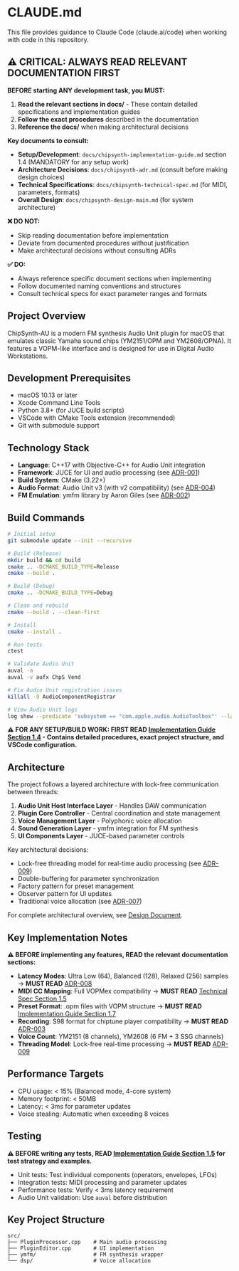 # CLAUDE.md

This file provides guidance to Claude Code (claude.ai/code) when working with code in this repository.

## ⚠️ CRITICAL: ALWAYS READ RELEVANT DOCUMENTATION FIRST

**BEFORE starting ANY development task, you MUST:**

1. **Read the relevant sections in docs/** - These contain detailed specifications and implementation guides
2. **Follow the exact procedures** described in the documentation
3. **Reference the docs/** when making architectural decisions

**Key documents to consult:**

- **Setup/Development**: `docs/chipsynth-implementation-guide.md` section 1.4 (MANDATORY for any setup work)
- **Architecture Decisions**: `docs/chipsynth-adr.md` (consult before making design choices)
- **Technical Specifications**: `docs/chipsynth-technical-spec.md` (for MIDI, parameters, formats)
- **Overall Design**: `docs/chipsynth-design-main.md` (for system architecture)

**❌ DO NOT:**
- Skip reading documentation before implementation
- Deviate from documented procedures without justification
- Make architectural decisions without consulting ADRs

**✅ DO:**
- Always reference specific document sections when implementing
- Follow documented naming conventions and structures
- Consult technical specs for exact parameter ranges and formats

## Project Overview

ChipSynth-AU is a modern FM synthesis Audio Unit plugin for macOS that emulates classic Yamaha sound chips (YM2151/OPM and YM2608/OPNA). It features a VOPM-like interface and is designed for use in Digital Audio Workstations.

## Development Prerequisites

- macOS 10.13 or later
- Xcode Command Line Tools
- Python 3.8+ (for JUCE build scripts)
- VSCode with CMake Tools extension (recommended)
- Git with submodule support

## Technology Stack

- **Language**: C++17 with Objective-C++ for Audio Unit integration
- **Framework**: JUCE for UI and audio processing (see [ADR-001](docs/chipsynth-adr.md#adr-001-uiフレームワークの選定))
- **Build System**: CMake (3.22+)
- **Audio Format**: Audio Unit v3 (with v2 compatibility) (see [ADR-004](docs/chipsynth-adr.md#adr-004-audio-unitバージョンの選定))
- **FM Emulation**: ymfm library by Aaron Giles (see [ADR-002](docs/chipsynth-adr.md#adr-002-fm音源エミュレーションライブラリの選定))

## Build Commands

```bash
# Initial setup
git submodule update --init --recursive

# Build (Release)
mkdir build && cd build
cmake .. -DCMAKE_BUILD_TYPE=Release
cmake --build .

# Build (Debug)
cmake .. -DCMAKE_BUILD_TYPE=Debug

# Clean and rebuild
cmake --build . --clean-first

# Install
cmake --install .

# Run tests
ctest

# Validate Audio Unit
auval -a
auval -v aufx ChpS Vend

# Fix Audio Unit registration issues
killall -9 AudioComponentRegistrar

# View Audio Unit logs
log show --predicate 'subsystem == "com.apple.audio.AudioToolbox"' --last 5m
```

**⚠️ FOR ANY SETUP/BUILD WORK: FIRST READ [Implementation Guide Section 1.4](docs/chipsynth-implementation-guide.md#14-開発環境セットアップvscode--cmake) - Contains detailed procedures, exact project structure, and VSCode configuration.**

## Architecture

The project follows a layered architecture with lock-free communication between threads:

1. **Audio Unit Host Interface Layer** - Handles DAW communication
2. **Plugin Core Controller** - Central coordination and state management
3. **Voice Management Layer** - Polyphonic voice allocation
4. **Sound Generation Layer** - ymfm integration for FM synthesis
5. **UI Components Layer** - JUCE-based parameter controls

Key architectural decisions:
- Lock-free threading model for real-time audio processing (see [ADR-009](docs/chipsynth-adr.md#adr-009-スレッドモデルとロックフリー通信の実装方針))
- Double-buffering for parameter synchronization
- Factory pattern for preset management
- Observer pattern for UI updates
- Traditional voice allocation (see [ADR-007](docs/chipsynth-adr.md#adr-007-midiチャンネルとチップ割り当て方式の選定))

For complete architectural overview, see [Design Document](docs/chipsynth-design-main.md).

## Key Implementation Notes

**⚠️ BEFORE implementing any features, READ the relevant documentation sections:**

- **Latency Modes**: Ultra Low (64), Balanced (128), Relaxed (256) samples → **MUST READ** [ADR-008](docs/chipsynth-adr.md#adr-008-レイテンシーとcpu使用率のトレードオフ設計)
- **MIDI CC Mapping**: Full VOPMex compatibility → **MUST READ** [Technical Spec Section 1.5](docs/chipsynth-technical-spec.md#15-midi実装仕様)
- **Preset Format**: .opm files with VOPM structure → **MUST READ** [Implementation Guide Section 1.7](docs/chipsynth-implementation-guide.md#17-opmファイルフォーマット仕様)
- **Recording**: S98 format for chiptune player compatibility → **MUST READ** [ADR-003](docs/chipsynth-adr.md#adr-003-音声記録フォーマットの選定)
- **Voice Count**: YM2151 (8 channels), YM2608 (6 FM + 3 SSG channels)
- **Threading Model**: Lock-free real-time processing → **MUST READ** [ADR-009](docs/chipsynth-adr.md#adr-009-スレッドモデルとロックフリー通信の実装方針)

## Performance Targets

- CPU usage: < 15% (Balanced mode, 4-core system)
- Memory footprint: < 50MB
- Latency: < 3ms for parameter updates
- Voice stealing: Automatic when exceeding 8 voices

## Testing

**⚠️ BEFORE writing any tests, READ [Implementation Guide Section 1.5](docs/chipsynth-implementation-guide.md#15-テスト戦略とテストコード) for test strategy and examples.**

- Unit tests: Test individual components (operators, envelopes, LFOs)
- Integration tests: MIDI processing and parameter updates  
- Performance tests: Verify < 3ms latency requirement
- Audio Unit validation: Use `auval` before distribution

## Key Project Structure

```
src/
├── PluginProcessor.cpp    # Main audio processing
├── PluginEditor.cpp       # UI implementation
├── ymfm/                  # FM synthesis wrapper
└── dsp/                   # Voice allocation
```